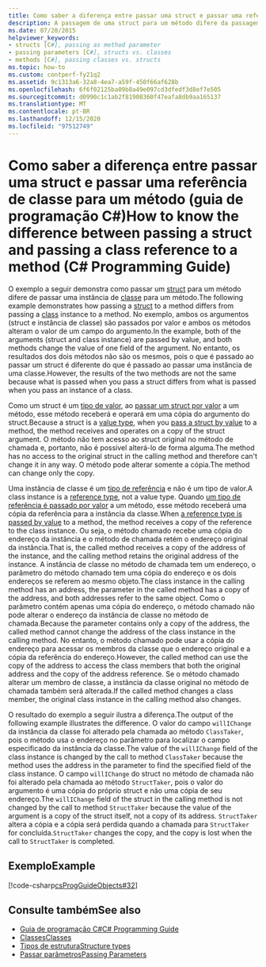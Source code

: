 ```yaml
---
title: Como saber a diferença entre passar uma struct e passar uma referência de classe para um método – guia de programação C#
description: A passagem de uma struct para um método difere da passagem de uma instância de classe para um método em C#. Este exemplo mostra struct e instância de classe passada por valor.
ms.date: 07/20/2015
helpviewer_keywords:
- structs [C#], passing as method parameter
- passing parameters [C#], structs vs. classes
- methods [C#], passing classes vs. structs
ms.topic: how-to
ms.custom: contperf-fy21q2
ms.assetid: 9c1313a6-32a8-4ea7-a59f-450f66af628b
ms.openlocfilehash: 6f6f02125ba09b8a49e097cd3dfedf3d8ef7e505
ms.sourcegitcommit: d0990c1c1ab2f81908360f47eafa8db9aa165137
ms.translationtype: MT
ms.contentlocale: pt-BR
ms.lasthandoff: 12/15/2020
ms.locfileid: "97512749"
---
```

# <a name="how-to-know-the-difference-between-passing-a-struct-and-passing-a-class-reference-to-a-method-c-programming-guide"></a><span data-ttu-id="a8296-104">Como saber a diferença entre passar uma struct e passar uma referência de classe para um método (guia de programação C#)</span><span class="sxs-lookup"><span data-stu-id="a8296-104">How to know the difference between passing a struct and passing a class reference to a method (C# Programming Guide)</span></span>

<span data-ttu-id="a8296-105">O exemplo a seguir demonstra como passar um [struct](../../language-reference/builtin-types/struct.md) para um método difere de passar uma instância de [classe](../../language-reference/keywords/class.md) para um método.</span><span class="sxs-lookup"><span data-stu-id="a8296-105">The following example demonstrates how passing a [struct](../../language-reference/builtin-types/struct.md) to a method differs from passing a [class](../../language-reference/keywords/class.md) instance to a method.</span></span> <span data-ttu-id="a8296-106">No exemplo, ambos os argumentos (struct e instância de classe) são passados por valor e ambos os métodos alteram o valor de um campo do argumento.</span><span class="sxs-lookup"><span data-stu-id="a8296-106">In the example, both of the arguments (struct and class instance) are passed by value, and both methods change the value of one field of the argument.</span></span> <span data-ttu-id="a8296-107">No entanto, os resultados dos dois métodos não são os mesmos, pois o que é passado ao passar um struct é diferente do que é passado ao passar uma instância de uma classe.</span><span class="sxs-lookup"><span data-stu-id="a8296-107">However, the results of the two methods are not the same because what is passed when you pass a struct differs from what is passed when you pass an instance of a class.</span></span>  
  
 <span data-ttu-id="a8296-108">Como um struct é um [tipo de valor](../../language-reference/builtin-types/value-types.md), ao [passar um struct por valor](./passing-value-type-parameters.md) a um método, esse método receberá e operará em uma cópia do argumento do struct.</span><span class="sxs-lookup"><span data-stu-id="a8296-108">Because a struct is a [value type](../../language-reference/builtin-types/value-types.md), when you [pass a struct by value](./passing-value-type-parameters.md) to a method, the method receives and operates on a copy of the struct argument.</span></span> <span data-ttu-id="a8296-109">O método não tem acesso ao struct original no método de chamada e, portanto, não é possível alterá-lo de forma alguma.</span><span class="sxs-lookup"><span data-stu-id="a8296-109">The method has no access to the original struct in the calling method and therefore can't change it in any way.</span></span> <span data-ttu-id="a8296-110">O método pode alterar somente a cópia.</span><span class="sxs-lookup"><span data-stu-id="a8296-110">The method can change only the copy.</span></span>  
  
 <span data-ttu-id="a8296-111">Uma instância de classe é um [tipo de referência](../../language-reference/keywords/reference-types.md) e não é um tipo de valor.</span><span class="sxs-lookup"><span data-stu-id="a8296-111">A class instance is a [reference type](../../language-reference/keywords/reference-types.md), not a value type.</span></span> <span data-ttu-id="a8296-112">Quando [um tipo de referência é passado por valor](./passing-reference-type-parameters.md) a um método, esse método receberá uma cópia da referência para a instância da classe.</span><span class="sxs-lookup"><span data-stu-id="a8296-112">When [a reference type is passed by value](./passing-reference-type-parameters.md) to a method, the method receives a copy of the reference to the class instance.</span></span> <span data-ttu-id="a8296-113">Ou seja, o método chamado recebe uma cópia do endereço da instância e o método de chamada retém o endereço original da instância.</span><span class="sxs-lookup"><span data-stu-id="a8296-113">That is, the called method receives a copy of the address of the instance, and the calling method retains the original address of the instance.</span></span> <span data-ttu-id="a8296-114">A instância de classe no método de chamada tem um endereço, o parâmetro do método chamado tem uma cópia do endereço e os dois endereços se referem ao mesmo objeto.</span><span class="sxs-lookup"><span data-stu-id="a8296-114">The class instance in the calling method has an address, the parameter in the called method has a copy of the address, and both addresses refer to the same object.</span></span> <span data-ttu-id="a8296-115">Como o parâmetro contém apenas uma cópia do endereço, o método chamado não pode alterar o endereço da instância de classe no método de chamada.</span><span class="sxs-lookup"><span data-stu-id="a8296-115">Because the parameter contains only a copy of the address, the called method cannot change the address of the class instance in the calling method.</span></span> <span data-ttu-id="a8296-116">No entanto, o método chamado pode usar a cópia do endereço para acessar os membros da classe que o endereço original e a cópia da referência do endereço.</span><span class="sxs-lookup"><span data-stu-id="a8296-116">However, the called method can use the copy of the address to access the class members that both the original address and the copy of the address reference.</span></span> <span data-ttu-id="a8296-117">Se o método chamado alterar um membro de classe, a instância da classe original no método de chamada também será alterada.</span><span class="sxs-lookup"><span data-stu-id="a8296-117">If the called method changes a class member, the original class instance in the calling method also changes.</span></span>  
  
 <span data-ttu-id="a8296-118">O resultado do exemplo a seguir ilustra a diferença.</span><span class="sxs-lookup"><span data-stu-id="a8296-118">The output of the following example illustrates the difference.</span></span> <span data-ttu-id="a8296-119">O valor do campo `willIChange` da instância da classe foi alterado pela chamada ao método `ClassTaker`, pois o método usa o endereço no parâmetro para localizar o campo especificado da instância da classe.</span><span class="sxs-lookup"><span data-stu-id="a8296-119">The value of the `willIChange` field of the class instance is changed by the call to method `ClassTaker` because the method uses the address in the parameter to find the specified field of the class instance.</span></span> <span data-ttu-id="a8296-120">O campo `willIChange` do struct no método de chamada não foi alterado pela chamada ao método `StructTaker`, pois o valor do argumento é uma cópia do próprio struct e não uma cópia de seu endereço.</span><span class="sxs-lookup"><span data-stu-id="a8296-120">The `willIChange` field of the struct in the calling method is not changed by the call to method `StructTaker` because the value of the argument is a copy of the struct itself, not a copy of its address.</span></span> <span data-ttu-id="a8296-121">`StructTaker` altera a cópia e a cópia será perdida quando a chamada para `StructTaker` for concluída.</span><span class="sxs-lookup"><span data-stu-id="a8296-121">`StructTaker` changes the copy, and the copy is lost when the call to `StructTaker` is completed.</span></span>  
  
## <a name="example"></a><span data-ttu-id="a8296-122">Exemplo</span><span class="sxs-lookup"><span data-stu-id="a8296-122">Example</span></span>  

 [!code-csharp[csProgGuideObjects#32](~/samples/snippets/csharp/VS_Snippets_VBCSharp/csProgGuideObjects/CS/Objects.cs#32)]  
  
## <a name="see-also"></a><span data-ttu-id="a8296-123">Consulte também</span><span class="sxs-lookup"><span data-stu-id="a8296-123">See also</span></span>

- [<span data-ttu-id="a8296-124">Guia de programação C#</span><span class="sxs-lookup"><span data-stu-id="a8296-124">C# Programming Guide</span></span>](../index.md)
- [<span data-ttu-id="a8296-125">Classes</span><span class="sxs-lookup"><span data-stu-id="a8296-125">Classes</span></span>](./classes.md)
- [<span data-ttu-id="a8296-126">Tipos de estrutura</span><span class="sxs-lookup"><span data-stu-id="a8296-126">Structure types</span></span>](../../language-reference/builtin-types/struct.md)
- [<span data-ttu-id="a8296-127">Passar parâmetros</span><span class="sxs-lookup"><span data-stu-id="a8296-127">Passing Parameters</span></span>](./passing-parameters.md)
